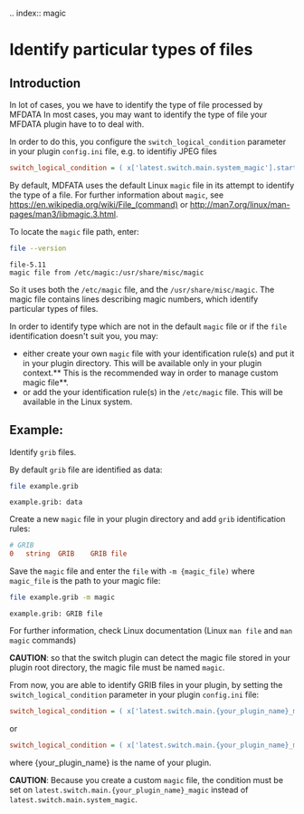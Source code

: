 .. index:: magic
# Identify particular types of files

## Introduction

In lot of cases, you we have to identify the type of file processed by MFDATA
In most cases, you may want to identify the type of file your MFDATA plugin have to to deal with.

In order to do this, you configure the `switch_logical_condition` parameter in your plugin `config.ini` file, e.g. to identifiy JPEG files
```cfg
switch_logical_condition = ( x['latest.switch.main.system_magic'].startswith(b'JPEG image') )

```

By default, MDFATA uses the default Linux `magic` file in its attempt to identify the type of a file. For further information about `magic`, see https://en.wikipedia.org/wiki/File_(command) or http://man7.org/linux/man-pages/man3/libmagic.3.html.

To locate the `magic` file path, enter:

```bash
file --version
```
```
file-5.11
magic file from /etc/magic:/usr/share/misc/magic

```

So it uses both the `/etc/magic` file, and the `/usr/share/misc/magic`.
The magic file contains lines describing magic numbers, which identify particular types of files.

In order to identify type which are not in the default `magic` file or if the `file` identification doesn't suit you, you may:

- either create your own `magic` file with your identification rule(s) and put it in your plugin directory. This will be available only in your plugin context.** This is the recommended way in order to manage custom magic file**.
- or add the your identification rule(s) in the `/etc/magic` file. This will be available in the Linux system.

## Example:

Identify `grib` files.

By default `grib` file are identified as data:
```bash
file example.grib
```
```
example.grib: data
```

Create a new `magic` file in your plugin directory and add `grib` identification rules:
```cfg
# GRIB
0   string  GRIB    GRIB file
```

Save the  `magic` file and enter the `file` with `-m {magic_file)` where `magic_file` is the path to your magic file:
```bash
file example.grib -m magic
```

```
example.grib: GRIB file
```


For further information, check Linux documentation (Linux `man file` and `man magic` commands)

**CAUTION**: so that the switch plugin can detect the magic file stored in your plugin root directory, the magic file must be named `magic`.

From now, you are able to identify GRIB files in your plugin, by setting the `switch_logical_condition` parameter in your plugin `config.ini` file:
```cfg
switch_logical_condition = ( x['latest.switch.main.{your_plugin_name}_magic'].startswith(b'GRIB file') )

```
or
```cfg
switch_logical_condition = ( x['latest.switch.main.{your_plugin_name}_magic'].contains(b'GRIB file') )

```
where {your_plugin_name} is the name of your plugin.

**CAUTION**: Because you create a custom `magic` file, the condition must be set on `latest.switch.main.{your_plugin_name}_magic` instead of `latest.switch.main.system_magic`.